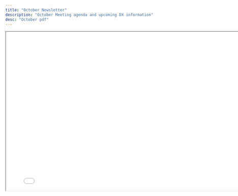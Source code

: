 ```yaml
---
title: "October Newsletter"
description: "October Meeting agenda and upcoming DX information"
desc: "October pdf"
---
```


<div class="newsletter">

<iframe src= 
"/newsletters/OCTOBER2024.pdf" 
               width="800"
                  height="500"> 
                  </iframe>

</div>